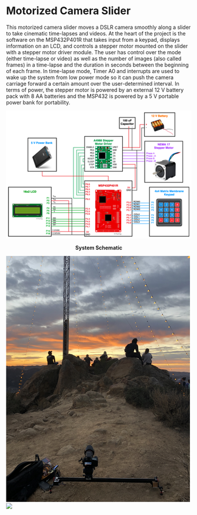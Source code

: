 # Motorized Camera Slider
This motorized camera slider moves a DSLR camera smoothly along a slider to take cinematic time-lapses and videos. At the heart of the project is the software on the MSP432P401R that takes input from a keypad, displays information on an LCD, and controls a stepper motor mounted on the slider with a stepper motor driver module. The user has control over the mode (either time-lapse or video) as well as the number of images (also called frames) in a time-lapse and the duration in seconds between the beginning of each frame. In time-lapse mode, Timer A0 and interrupts are used to wake up the system from low power mode so it can push the camera carriage forward a certain amount over the user-determined interval. In terms of power, the stepper motor is powered by an external 12 V battery pack with 8 AA batteries and the MSP432 is powered by a 5 V portable power bank for portability.

<div align="center">
<img src="https://github.com/cameronapriest/motorizedcameraslider/blob/main/schematic.png" width="800">

**System Schematic**
</div>

<img src="https://github.com/cameronapriest/motorizedcameraslider/blob/main/Slider%20In%20Action.JPG" width="500">

<img src="https://github.com/cameronapriest/motorizedcameraslider/blob/main/Slider%20In%20Action%202.JPG" width="500">


